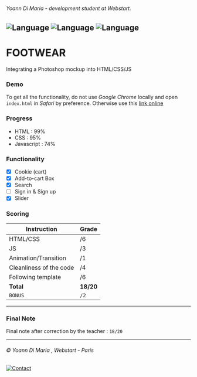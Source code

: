 ###### Yoann Di Maria - development student at Webstart.
![Language](https://img.shields.io/badge/Language-HTML-e44b23.svg) ![Language](https://img.shields.io/badge/Language-Javascript-f1e05a.svg) ![Language](https://img.shields.io/badge/Language-CSS-563d7c.svg)
---
# FOOTWEAR
Integrating a Photoshop mockup into HTML/CSS/JS

### Demo
To get all the functionality, do not use *Google Chrome* locally and open `index.html` in *Safari* by preference. Otherwise use this [link online](http://dev.yoanndm.fr/dev1/footwear/)

### Progress
- HTML : 99%
- CSS :  95%
- Javascript : 74%

### Functionality
- [x] Cookie (cart)
- [x] Add-to-cart Box
- [x] Search
- [ ] Sign in & Sign up
- [x] Slider

### Scoring
| Instruction             | Grade     |
|-------------------------|-----------|
| HTML/CSS                | /6        |
| JS                      | /3        |
| Animation/Transition    | /1        |
| Cleanliness of the code | /4        |
| Following template      | /6        |
| **Total**               | **18/20** |
| ``BONUS``               | ``/2``    |

___
### Final Note
Final note after correction by the teacher : `18/20`

___
###### © Yoann Di Maria , Webstart - Paris
[![Contact](https://img.shields.io/badge/Contact-Mail-lightgray.svg)](mailto:dm.yoann@gmail.com) 
